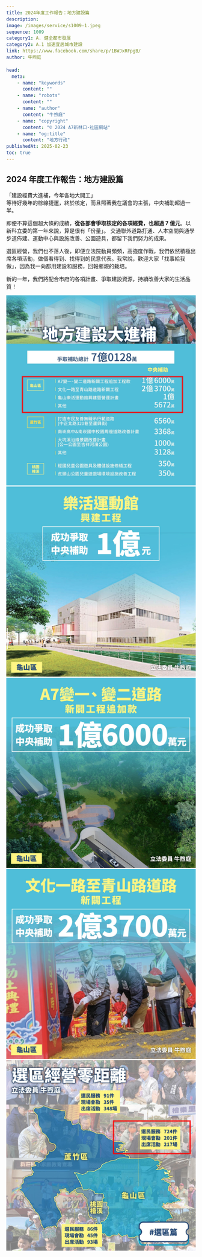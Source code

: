 ```yaml
---
title: 2024年度工作報告：地方建設篇
description:
image: /images/service/s1009-1.jpeg
sequence: 1009
category1: A. 健全都市發展
category2: A.1 加速宜居城市建設
link: https://www.facebook.com/share/p/1BWJxRFpgB/
author: 牛煦庭

head:
  meta:
    - name: "keywords"
      content: ""
    - name: "robots"
      content: ""
    - name: "author"
      content: "牛煦庭"
    - name: "copyright"
      content: "© 2024 A7新林口-社區網站"
    - name: "og:title"
      content: "地方行政"
publishedAt: 2025-02-23
toc: true
---
```


## 2024 年度工作報告：地方建設篇

「建設經費大進補，今年各地大開工」  
等待好幾年的棕線捷運，終於核定，而且照著我在議會的主張，中央補助超過一半。

即便不算這個超大條的成績，**從各部會爭取核定的各項經費，也超過 7 億元**。以新科立委的第一年來說，算是很有「份量」。
交通聯外道路打通、人本空間與通學步道佈建、運動中心與設施改善、公園遊具，都留下我們努力的成果。

選區經營，我們也不落人後，即便立法院動員頻頻，高強度作戰，我們依然積極出席各項活動，做個看得到、找得到的民意代表。我常說，歡迎大家「找事給我做」，因為我一向都用建設和服務，回報鄉親的栽培。

新的一年，我們將配合市府的各項計畫、爭取建設資源，持續改善大家的生活品質！

![s1009-1.jpeg](/images/service/s1009-1.jpeg)
![s1009-2.jpeg](/images/service/s1009-2.jpeg)
![s1009-3.jpeg](/images/service/s1009-3.jpeg)
![s1009-4.jpeg](/images/service/s1009-4.jpeg)
![s1009-5.jpeg](/images/service/s1009-5.jpeg)
